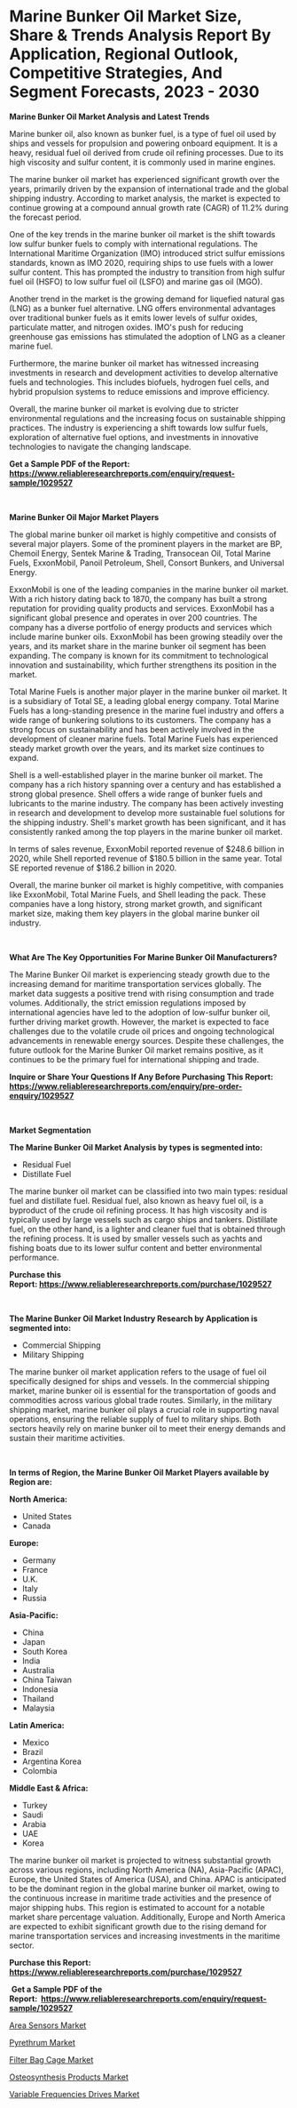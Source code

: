<p><h1>Marine Bunker Oil Market Size, Share & Trends Analysis Report By Application, Regional Outlook, Competitive Strategies, And Segment Forecasts, 2023 - 2030</h1></p><p><strong>Marine Bunker Oil Market Analysis and Latest Trends</strong></p>
<p><p>Marine bunker oil, also known as bunker fuel, is a type of fuel oil used by ships and vessels for propulsion and powering onboard equipment. It is a heavy, residual fuel oil derived from crude oil refining processes. Due to its high viscosity and sulfur content, it is commonly used in marine engines.</p><p>The marine bunker oil market has experienced significant growth over the years, primarily driven by the expansion of international trade and the global shipping industry. According to market analysis, the market is expected to continue growing at a compound annual growth rate (CAGR) of 11.2% during the forecast period.</p><p>One of the key trends in the marine bunker oil market is the shift towards low sulfur bunker fuels to comply with international regulations. The International Maritime Organization (IMO) introduced strict sulfur emissions standards, known as IMO 2020, requiring ships to use fuels with a lower sulfur content. This has prompted the industry to transition from high sulfur fuel oil (HSFO) to low sulfur fuel oil (LSFO) and marine gas oil (MGO).</p><p>Another trend in the market is the growing demand for liquefied natural gas (LNG) as a bunker fuel alternative. LNG offers environmental advantages over traditional bunker fuels as it emits lower levels of sulfur oxides, particulate matter, and nitrogen oxides. IMO's push for reducing greenhouse gas emissions has stimulated the adoption of LNG as a cleaner marine fuel.</p><p>Furthermore, the marine bunker oil market has witnessed increasing investments in research and development activities to develop alternative fuels and technologies. This includes biofuels, hydrogen fuel cells, and hybrid propulsion systems to reduce emissions and improve efficiency.</p><p>Overall, the marine bunker oil market is evolving due to stricter environmental regulations and the increasing focus on sustainable shipping practices. The industry is experiencing a shift towards low sulfur fuels, exploration of alternative fuel options, and investments in innovative technologies to navigate the changing landscape.</p></p>
<p><strong>Get a Sample PDF of the Report:&nbsp; <a href="https://www.reliableresearchreports.com/enquiry/request-sample/1029527">https://www.reliableresearchreports.com/enquiry/request-sample/1029527</a></strong></p>
<p>&nbsp;</p>
<p><strong>Marine Bunker Oil Major Market Players</strong></p>
<p><p>The global marine bunker oil market is highly competitive and consists of several major players. Some of the prominent players in the market are BP, Chemoil Energy, Sentek Marine & Trading, Transocean Oil, Total Marine Fuels, ExxonMobil, Panoil Petroleum, Shell, Consort Bunkers, and Universal Energy.</p><p>ExxonMobil is one of the leading companies in the marine bunker oil market. With a rich history dating back to 1870, the company has built a strong reputation for providing quality products and services. ExxonMobil has a significant global presence and operates in over 200 countries. The company has a diverse portfolio of energy products and services which include marine bunker oils. ExxonMobil has been growing steadily over the years, and its market share in the marine bunker oil segment has been expanding. The company is known for its commitment to technological innovation and sustainability, which further strengthens its position in the market.</p><p>Total Marine Fuels is another major player in the marine bunker oil market. It is a subsidiary of Total SE, a leading global energy company. Total Marine Fuels has a long-standing presence in the marine fuel industry and offers a wide range of bunkering solutions to its customers. The company has a strong focus on sustainability and has been actively involved in the development of cleaner marine fuels. Total Marine Fuels has experienced steady market growth over the years, and its market size continues to expand.</p><p>Shell is a well-established player in the marine bunker oil market. The company has a rich history spanning over a century and has established a strong global presence. Shell offers a wide range of bunker fuels and lubricants to the marine industry. The company has been actively investing in research and development to develop more sustainable fuel solutions for the shipping industry. Shell's market growth has been significant, and it has consistently ranked among the top players in the marine bunker oil market.</p><p>In terms of sales revenue, ExxonMobil reported revenue of $248.6 billion in 2020, while Shell reported revenue of $180.5 billion in the same year. Total SE reported revenue of $186.2 billion in 2020.</p><p>Overall, the marine bunker oil market is highly competitive, with companies like ExxonMobil, Total Marine Fuels, and Shell leading the pack. These companies have a long history, strong market growth, and significant market size, making them key players in the global marine bunker oil industry.</p></p>
<p>&nbsp;</p>
<p><strong>What Are The Key Opportunities For Marine Bunker Oil Manufacturers?</strong></p>
<p><p>The Marine Bunker Oil market is experiencing steady growth due to the increasing demand for maritime transportation services globally. The market data suggests a positive trend with rising consumption and trade volumes. Additionally, the strict emission regulations imposed by international agencies have led to the adoption of low-sulfur bunker oil, further driving market growth. However, the market is expected to face challenges due to the volatile crude oil prices and ongoing technological advancements in renewable energy sources. Despite these challenges, the future outlook for the Marine Bunker Oil market remains positive, as it continues to be the primary fuel for international shipping and trade.</p></p>
<p><strong>Inquire or Share Your Questions If Any Before Purchasing This Report: <a href="https://www.reliableresearchreports.com/enquiry/pre-order-enquiry/1029527">https://www.reliableresearchreports.com/enquiry/pre-order-enquiry/1029527</a></strong></p>
<p>&nbsp;</p>
<p><strong>Market Segmentation</strong></p>
<p><strong>The Marine Bunker Oil Market Analysis by types is segmented into:</strong></p>
<p><ul><li>Residual Fuel</li><li>Distillate Fuel</li></ul></p>
<p><p>The marine bunker oil market can be classified into two main types: residual fuel and distillate fuel. Residual fuel, also known as heavy fuel oil, is a byproduct of the crude oil refining process. It has high viscosity and is typically used by large vessels such as cargo ships and tankers. Distillate fuel, on the other hand, is a lighter and cleaner fuel that is obtained through the refining process. It is used by smaller vessels such as yachts and fishing boats due to its lower sulfur content and better environmental performance.</p></p>
<p><strong>Purchase this Report:&nbsp;<a href="https://www.reliableresearchreports.com/purchase/1029527">https://www.reliableresearchreports.com/purchase/1029527</a></strong></p>
<p>&nbsp;</p>
<p><strong>The Marine Bunker Oil Market Industry Research by Application is segmented into:</strong></p>
<p><ul><li>Commercial Shipping</li><li>Military Shipping</li></ul></p>
<p><p>The marine bunker oil market application refers to the usage of fuel oil specifically designed for ships and vessels. In the commercial shipping market, marine bunker oil is essential for the transportation of goods and commodities across various global trade routes. Similarly, in the military shipping market, marine bunker oil plays a crucial role in supporting naval operations, ensuring the reliable supply of fuel to military ships. Both sectors heavily rely on marine bunker oil to meet their energy demands and sustain their maritime activities.</p></p>
<p>&nbsp;</p>
<p><strong>In terms of Region, the Marine Bunker Oil Market Players available by Region are:</strong></p>
<p>
    <p> <strong> North America: </strong>
        <ul>
            <li>United States</li>
            <li>Canada</li>
        </ul>
        </p> 
    <p> <strong> Europe: </strong>
        <ul>
            <li>Germany</li>
            <li>France</li>
            <li>U.K.</li>
            <li>Italy</li>
            <li>Russia</li>
        </ul>
        </p> 
    <p> <strong> Asia-Pacific: </strong>
        <ul>
            <li>China</li>
            <li>Japan</li>
            <li>South Korea</li>
            <li>India</li>
            <li>Australia</li>
            <li>China Taiwan</li>
            <li>Indonesia</li>
            <li>Thailand</li>
            <li>Malaysia</li>
        </ul>
        </p> 
    <p> <strong> Latin America: </strong>
        <ul>
            <li>Mexico</li>
            <li>Brazil</li>
            <li>Argentina Korea</li>
            <li>Colombia</li>
        </ul>
        </p> 
    <p> <strong> Middle East & Africa: </strong>
        <ul>
            <li>Turkey</li>
            <li>Saudi</li>
            <li>Arabia</li>
            <li>UAE</li>
            <li>Korea</li>
        </ul>
    </p>
    </p>
<p><p>The marine bunker oil market is projected to witness substantial growth across various regions, including North America (NA), Asia-Pacific (APAC), Europe, the United States of America (USA), and China. APAC is anticipated to be the dominant region in the global marine bunker oil market, owing to the continuous increase in maritime trade activities and the presence of major shipping hubs. This region is estimated to account for a notable market share percentage valuation. Additionally, Europe and North America are expected to exhibit significant growth due to the rising demand for marine transportation services and increasing investments in the maritime sector.</p></p>
<p><strong>Purchase this Report: <a href="https://www.reliableresearchreports.com/purchase/1029527">https://www.reliableresearchreports.com/purchase/1029527</a></strong></p>
<p>&nbsp;<strong>Get a Sample PDF of the Report:&nbsp;&nbsp;<a href="https://www.reliableresearchreports.com/enquiry/request-sample/1029527">https://www.reliableresearchreports.com/enquiry/request-sample/1029527</a></strong></p>
<p><strong></strong></p>
<p><p><a href="https://www.reportprime.com/area-sensors-r2814">Area Sensors Market</a></p><p><a href="https://medium.com/@javiermante/pyrethrum-market-size-growth-forecast-2023-2030-5fe1e86841c9">Pyrethrum Market</a></p><p><a href="https://www.linkedin.com/pulse/decoding-filter-bag-cage-market-deep-dive-latest-trends-opnde/">Filter Bag Cage Market</a></p><p><a href="https://issuu.com/reportprime-2/docs/osteosynthesis-products-market-size-2030.pptx?fr=xKAE9_zU1NQ">Osteosynthesis Products Market</a></p><p><a href="https://github.com/NorbertYates/Market-Research-Report-List-1/blob/main/variable-frequencies-drives-market.md">Variable Frequencies Drives Market</a></p></p>
